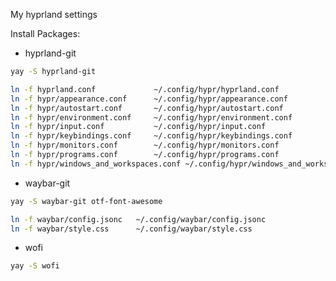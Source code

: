 My hyprland settings

Install Packages:

* hyprland-git
```bash
yay -S hyprland-git
```
```bash
ln -f hyprland.conf             ~/.config/hypr/hyprland.conf
ln -f hypr/appearance.conf      ~/.config/hypr/appearance.conf
ln -f hypr/autostart.conf       ~/.config/hypr/autostart.conf
ln -f hypr/environment.conf     ~/.config/hypr/environment.conf
ln -f hypr/input.conf           ~/.config/hypr/input.conf
ln -f hypr/keybindings.conf     ~/.config/hypr/keybindings.conf
ln -f hypr/monitors.conf        ~/.config/hypr/monitors.conf
ln -f hypr/programs.conf        ~/.config/hypr/programs.conf
ln -f hypr/windows_and_workspaces.conf ~/.config/hypr/windows_and_workspaces.conf
```

* waybar-git
```bash
yay -S waybar-git otf-font-awesome
```
```bash
ln -f waybar/config.jsonc   ~/.config/waybar/config.jsonc
ln -f waybar/style.css      ~/.config/waybar/style.css
```

* wofi
```bash
yay -S wofi
```